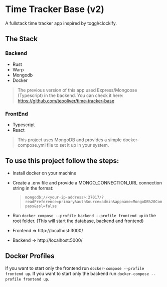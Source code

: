 # Time Tracker Base (v2)

A fullstack time tracker app inspired by toggl/clockify.

## The Stack

### Backend

- Rust
- Warp
- Mongodb
- Docker

> The previous version of this app used Express/Mongoose (Typescript) in the backend. You can check it here:
> https://github.com/teooliver/time-tracker-base

### FrontEnd

- Typescript
- React

> This project uses MongoDB and provides a simple docker-compose.yml file to set it up in your system.

## To use this project follow the steps:

- Install docker on your machine
- Create a .env file and provide a MONGO_CONNECTION_URL connection string in the format:
  > `mongodb://<your-ip-address>:27017/?readPreference=primary&authSource=admin&appname=MongoDB%20Compass&ssl=false`
- Run `docker compose --profile backend --profile frontend up` in the root folder. (This will start the database, backend and frontend)

- Frontend => http://localhost:3000/
- Backend => http://localhost:5000/

## Docker Profiles

If you want to start only the frontend run `docker-compose --profile frontend up`.
If you want to start only the backend run `docker-compose --profile frontend up`.
